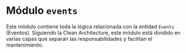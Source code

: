 # Módulo `events`

Este módulo contiene toda la lógica relacionada con la entidad `Events` (Eventos). Siguiendo la Clean Architecture, este módulo está dividido en varias capas que separan las responsabilidades y facilitan el mantenimiento.
